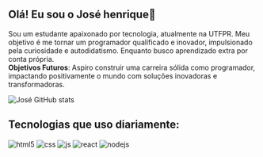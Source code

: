 ## Olá! Eu sou o José henrique👋

Sou um estudante apaixonado por tecnologia, atualmente na UTFPR. Meu objetivo é me tornar um programador qualificado e inovador, impulsionado pela curiosidade e autodidatismo. Enquanto busco aprendizado extra por conta própria. <br>
<strong>Objetivos Futuros</strong>: Aspiro construir uma carreira sólida como programador, impactando positivamente o mundo com soluções inovadoras e transformadoras. 



![José GitHub stats](https://github-readme-stats.vercel.app/api?username=josedev2003&show_icons=true&theme=dracula&count_private=true)

## Tecnologias que uso diariamente:

<div style="display: inline_block">
  <img align="center" alt="html5" src="https://img.shields.io/badge/HTML5-E34F26?style=for-the-badge&logo=html5&logoColor=white" />
  <img align="center" alt="css" src="https://img.shields.io/badge/CSS3-1572B6?style=for-the-badge&logo=css3&logoColor=white" />
  <img align="center" alt="js" src="https://img.shields.io/badge/JavaScript-F7DF1E?style=for-the-badge&logo=javascript&logoColor=black" />
  <img align="center" alt="react" src="https://img.shields.io/badge/React-20232A?style=for-the-badge&logo=react&logoColor=61DAFB" />
  <img align="center" alt="nodejs" src="https://img.shields.io/badge/Node.js-43853D?style=for-the-badge&logo=node.js&logoColor=white" />
</div><br/>



